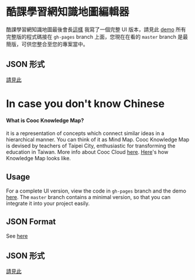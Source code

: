 
# 酷課學習網知識地圖編輯器

酷課學習網知識地圖最後會長[這樣](http://163.28.17.130/coocLearning/kmap/chemistry)
我寫了一個完整 UI 版本，請見此 [demo](http://yunchih.github.io/cooc-knowledge-map-editor)
所有完整版的程式碼接在 `gh-pages` branch 上面，您現在在看的 `master` branch 是最簡版，可供您整合至您的專案當中。

## JSON 形式
[請見此](https://github.com/yunchih/cooc-knowledge-map-editor/blob/master/data/tree-data-taiwan-history.json)

# In case you don't know Chinese

#### What is Cooc Knowledge Map?

 it is a representation of concepts which connect similar ideas in a hierarchical manner.  You can think of it as Mind Map.  Cooc Knowledge Map is devised by teachers of Taipei City, enthusiastic for transforming the education in Taiwan.  More info about Cooc Cloud [here](http://cooc.tp.edu.tw/about.htm?page=cloud).  [Here](http://163.28.17.130/coocLearning/kmap/chemistry)'s how Knowledge Map looks like.

## Usage

For a complete UI version, view the code in `gh-pages` branch and the demo [here](http://yunchih.github.io/cooc-knowledge-map-editor).  The `master` branch contains a minimal version, so that you can integrate it into your project easily.

## JSON Format

See [here](https://github.com/yunchih/cooc-knowledge-map-editor/blob/master/data/tree-data-taiwan-history.json)

  
## JSON 形式

[請見此](https://github.com/yunchih/cooc-knowledge-map-editor/blob/master/data/tree-data-taiwan-history.json)
